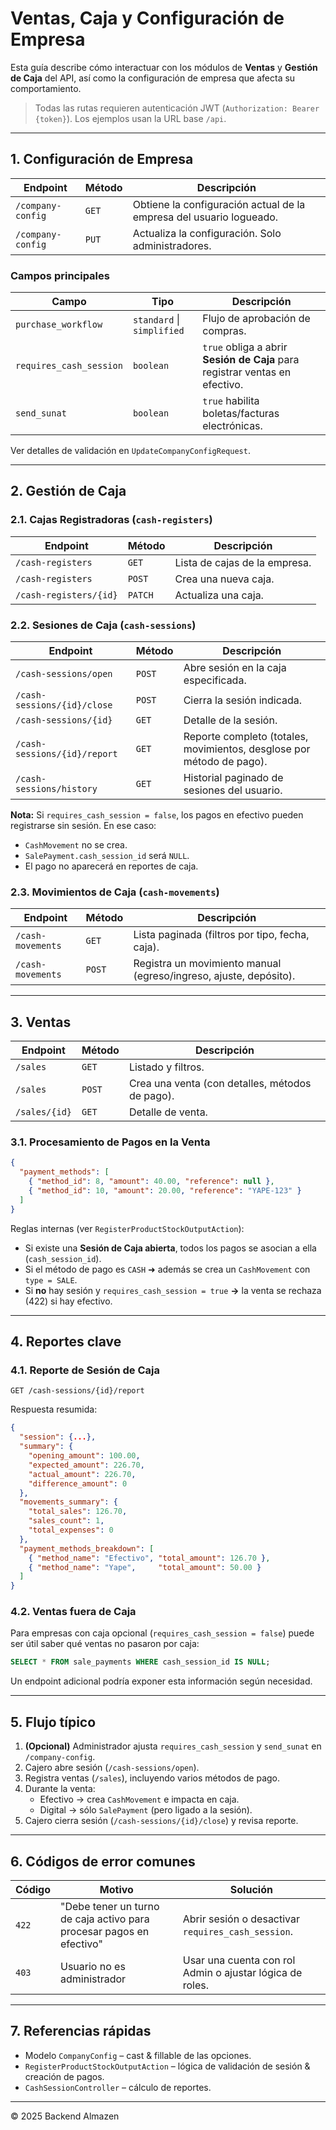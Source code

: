 # Ventas, Caja y Configuración de Empresa

Esta guía describe cómo interactuar con los módulos de **Ventas** y **Gestión de Caja** del API, así como la configuración de empresa que afecta su comportamiento.

> Todas las rutas requieren autenticación JWT (`Authorization: Bearer {token}`). Los ejemplos usan la URL base `/api`.

---

## 1. Configuración de Empresa

| Endpoint | Método | Descripción |
|----------|--------|-------------|
| `/company-config` | `GET`  | Obtiene la configuración actual de la empresa del usuario logueado. |
| `/company-config` | `PUT`  | Actualiza la configuración. Solo administradores. |

### Campos principales

| Campo | Tipo | Descripción |
|-------|------|-------------|
| `purchase_workflow` | `standard` \| `simplified` | Flujo de aprobación de compras. |
| `requires_cash_session` | `boolean` | `true` obliga a abrir **Sesión de Caja** para registrar ventas en efectivo. |
| `send_sunat` | `boolean` | `true` habilita boletas/facturas electrónicas. |

Ver detalles de validación en `UpdateCompanyConfigRequest`.

---

## 2. Gestión de Caja

### 2.1. Cajas Registradoras (`cash-registers`)

| Endpoint | Método | Descripción |
|----------|--------|-------------|
| `/cash-registers` | `GET` | Lista de cajas de la empresa. |
| `/cash-registers` | `POST` | Crea una nueva caja. |
| `/cash-registers/{id}` | `PATCH` | Actualiza una caja. |

### 2.2. Sesiones de Caja (`cash-sessions`)

| Endpoint | Método | Descripción |
|----------|--------|-------------|
| `/cash-sessions/open` | `POST` | Abre sesión en la caja especificada. |
| `/cash-sessions/{id}/close` | `POST` | Cierra la sesión indicada. |
| `/cash-sessions/{id}` | `GET` | Detalle de la sesión. |
| `/cash-sessions/{id}/report` | `GET` | Reporte completo (totales, movimientos, desglose por método de pago). |
| `/cash-sessions/history` | `GET` | Historial paginado de sesiones del usuario. |

**Nota:** Si `requires_cash_session = false`, los pagos en efectivo pueden registrarse sin sesión. En ese caso:
* `CashMovement` no se crea.
* `SalePayment.cash_session_id` será `NULL`.
* El pago no aparecerá en reportes de caja.

### 2.3. Movimientos de Caja (`cash-movements`)

| Endpoint | Método | Descripción |
|----------|--------|-------------|
| `/cash-movements` | `GET` | Lista paginada (filtros por tipo, fecha, caja). |
| `/cash-movements` | `POST` | Registra un movimiento manual (egreso/ingreso, ajuste, depósito). |

---

## 3. Ventas

| Endpoint | Método | Descripción |
|----------|--------|-------------|
| `/sales` | `GET` | Listado y filtros. |
| `/sales` | `POST` | Crea una venta (con detalles, métodos de pago). |
| `/sales/{id}` | `GET` | Detalle de venta. |

### 3.1. Procesamiento de Pagos en la Venta

```json
{
  "payment_methods": [
    { "method_id": 8, "amount": 40.00, "reference": null },
    { "method_id": 10, "amount": 20.00, "reference": "YAPE-123" }
  ]
}
```

Reglas internas (ver `RegisterProductStockOutputAction`):
* Si existe una **Sesión de Caja abierta**, todos los pagos se asocian a ella (`cash_session_id`).
* Si el método de pago es `CASH` ➜ además se crea un `CashMovement` con `type = SALE`.
* Si **no** hay sesión y `requires_cash_session = true` **→** la venta se rechaza (422) si hay efectivo.

---

## 4. Reportes clave

### 4.1. Reporte de Sesión de Caja

`GET /cash-sessions/{id}/report`

Respuesta resumida:
```json
{
  "session": {...},
  "summary": {
    "opening_amount": 100.00,
    "expected_amount": 226.70,
    "actual_amount": 226.70,
    "difference_amount": 0
  },
  "movements_summary": {
    "total_sales": 126.70,
    "sales_count": 1,
    "total_expenses": 0
  },
  "payment_methods_breakdown": [
    { "method_name": "Efectivo", "total_amount": 126.70 },
    { "method_name": "Yape",     "total_amount": 50.00 }
  ]
}
```

### 4.2. Ventas fuera de Caja

Para empresas con caja opcional (`requires_cash_session = false`) puede ser útil saber qué ventas no pasaron por caja:
```sql
SELECT * FROM sale_payments WHERE cash_session_id IS NULL;
```
Un endpoint adicional podría exponer esta información según necesidad.

---

## 5. Flujo típico

1. **(Opcional)** Administrador ajusta `requires_cash_session` y `send_sunat` en `/company-config`.
2. Cajero abre sesión (`/cash-sessions/open`).
3. Registra ventas (`/sales`), incluyendo varios métodos de pago.
4. Durante la venta: 
   * Efectivo → crea `CashMovement` e impacta en caja.
   * Digital → sólo `SalePayment` (pero ligado a la sesión).
5. Cajero cierra sesión (`/cash-sessions/{id}/close`) y revisa reporte.

---

## 6. Códigos de error comunes

| Código | Motivo | Solución |
|--------|--------|----------|
| `422` | "Debe tener un turno de caja activo para procesar pagos en efectivo" | Abrir sesión o desactivar `requires_cash_session`. |
| `403` | Usuario no es administrador | Usar una cuenta con rol Admin o ajustar lógica de roles. |

---

## 7. Referencias rápidas

* Modelo `CompanyConfig` – cast & fillable de las opciones.  
* `RegisterProductStockOutputAction` – lógica de validación de sesión & creación de pagos.
* `CashSessionController` – cálculo de reportes.

---

© 2025 Backend Almazen
